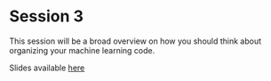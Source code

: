 # Session 3

This session will be a broad overview on how you should think about organizing your machine learning code.

Slides available [here](https://docs.google.com/presentation/d/1TzN0KvZpRJBNkaf_hMB09vcPYIKLc7TF6ZwzRuLDLd0/edit?usp=sharing)
